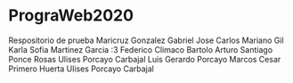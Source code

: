 # PrograWeb2020
Respositorio de prueba
Maricruz Gonzalez Gabriel
Jose Carlos Mariano Gil
Karla Sofia Martinez Garcia :3
Federico Climaco Bartolo
Arturo Santiago Ponce Rosas
Ulises Porcayo Carbajal
Luis Gerardo Porcayo Marcos
Cesar Primero Huerta
Ulises Porcayo Carbajal

